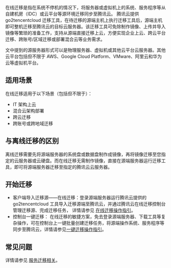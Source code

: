 在线迁移是指在系统不停机的情况下，将服务器或虚拟机上的系统、服务程序等从自建机房（IDC）或云平台等源环境迁移同步至腾讯云。
腾讯云提供 go2tencentcloud 迁移工具，在待迁移的源端主机上执行迁移工具后，源端主机即可整机迁移至腾讯云的目标云服务器。该迁移工具可免除制作镜像、上传并导入镜像等繁琐的准备工作，支持从源端直接迁移上云，方便实现企业上云、跨云平台迁移、跨账号/区域迁移或部署混合云等业务需求。

<dx-alert infotype="explain" title="">
文中提到的源服务器形式可以是物理服务器、虚拟机或其他云平台云服务器。其他云平台包括但不限于 AWS、Google Cloud Platform、VMware、阿里云和华为云等虚拟机平台。
</dx-alert>



## 适用场景

在线迁移适用于以下场景（包括但不限于）：
-	IT 架构上云
-	混合云架构部署
-	跨云迁移
-	跨账号或跨地域迁移

## 与离线迁移的区别

离线迁移需要先将源端服务器的系统盘或数据盘制作成镜像，再将镜像迁移至您指定的云服务器或云硬盘。而在线迁移无需制作镜像，直接在源端服务器运行迁移工具，即可将源端服务器迁移至指定的腾讯云云服务器。

## 开始迁移

- 客户端导入迁移源——在线迁移：登录源端服务器运行腾讯云提供的 go2tencentcloud 工具导入迁移源端至腾讯云，并通过腾讯云在线迁移控制台管理迁移源、完成迁移任务， 详情请参见 [在线迁移操作指引](https://cloud.tencent.com/document/product/213/65711)。
- 控制台一键迁移： 在线迁移的敏捷方案，免去登录源端服务器、下载工具等复杂操作，可在控制台上一键批量创建迁移任务，将源端操作系统、服务程序等同步至腾讯云，详情请参见[一键迁移操作指引](https://cloud.tencent.com/document/product/213/81492)。


## 常见问题

详情请参见 [服务迁移相关](https://cloud.tencent.com/document/product/213/32962)。

